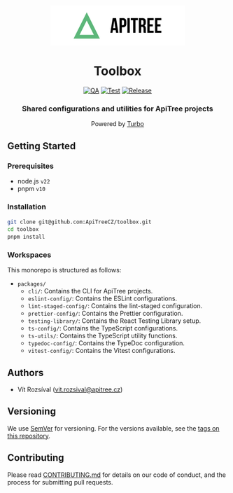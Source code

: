 <div align="center">

<a href="https://github.com/ApiTreeCZ">
<img alt="ApiTree s.r.o." src="./public/apitree-logo.png" width="308" />
</a>

# Toolbox

<div align="center">

[![QA](https://github.com/ApiTreeCZ/toolbox/actions/workflows/qa.yaml/badge.svg)](https://github.com/ApiTreeCZ/toolbox/actions/workflows/qa.yaml)
[![Test](https://github.com/ApiTreeCZ/toolbox/actions/workflows/test.yaml/badge.svg)](https://github.com/ApiTreeCZ/toolbox/actions/workflows/test.yaml)
[![Release](https://github.com/ApiTreeCZ/toolbox/actions/workflows/release.yaml/badge.svg)](https://github.com/ApiTreeCZ/toolbox/actions/workflows/release.yaml)

</div>

### Shared configurations and utilities for ApiTree projects

Powered by [Turbo](https://turbo.build/repo/docs)

</div>

## Getting Started

### Prerequisites

- node.js `v22`
- pnpm `v10`

### Installation

```bash
git clone git@github.com:ApiTreeCZ/toolbox.git
cd toolbox
pnpm install
```

### Workspaces

This monorepo is structured as follows:

- `packages/`
  - `cli/`: Contains the CLI for ApiTree projects.
  - `eslint-config/`: Contains the ESLint configurations.
  - `lint-staged-config/`: Contains the lint-staged configuration.
  - `prettier-config/`: Contains the Prettier configuration.
  - `testing-library/`: Contains the React Testing Library setup.
  - `ts-config/`: Contains the TypeScript configurations.
  - `ts-utils/`: Contains the TypeScript utility functions.
  - `typedoc-config/`: Contains the TypeDoc configuration.
  - `vitest-config/`: Contains the Vitest configurations.

## Authors

- Vít Rozsíval ([vit.rozsival@apitree.cz](mailto:vit.rozsival@apitree.cz))

## Versioning

We use [SemVer](http://semver.org/) for versioning. For the versions available, see
the [tags on this repository](https://github.com/ApiTreeCZ/toolbox/tags).

## Contributing

Please read [CONTRIBUTING.md](./CONTRIBUTING.md) for details on our code of conduct, and the process for submitting pull
requests.
